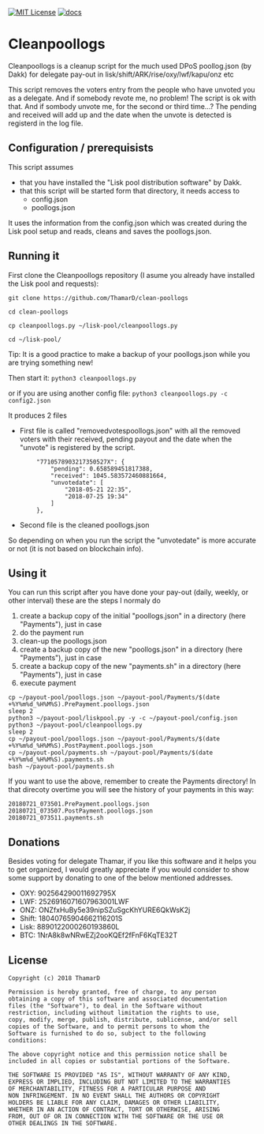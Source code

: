 [![MIT License](http://img.shields.io/badge/license-MIT-blue.svg)](https://github.com/ThamarD/clean-poollogs/blob/master/LICENSE)
[![docs](https://img.shields.io/badge/doc-online-blue.svg)](https://github.com/ThamarD/clean-poollogs/blob/master/wiki)

# Cleanpoollogs
Cleanpoollogs is a cleanup script for the much used DPoS poollog.json (by Dakk) for delegate pay-out in lisk/shift/ARK/rise/oxy/lwf/kapu/onz etc 

This script removes the voters entry from the people who have unvoted you as a delegate.
And if somebody revote me, no problem! The script is ok with that. And if sombody unvote me, for the second or third time...? The pending and received will add up and the date when the unvote is detected is registerd in the log file.  

## Configuration / prerequisists
This script assumes 
- that you have installed the "Lisk pool distribution software" by Dakk.
- that this script will be started form that directory, it needs access to
    - config.json
    - poollogs.json

It uses the information from the config.json which was created during the Lisk pool setup and reads, cleans and saves the poollogs.json.

## Running it
First clone the Cleanpoollogs repository (I asume you already have installed the Lisk pool and requests):

`git clone https://github.com/ThamarD/clean-poollogs`

`cd clean-poollogs`

`cp cleanpoollogs.py ~/lisk-pool/cleanpoollogs.py`

`cd ~/lisk-pool/`

Tip: It is a good practice to make a backup of your poollogs.json while you are trying something new!

Then start it:
`python3 cleanpoollogs.py`

or if you are using another config file:
`python3 cleanpoollogs.py -c config2.json`

It produces 2 files 
- First file is called "removedvotespoollogs.json" with all the removed voters with their received, pending payout and the date when the "unvote" is registered  by the script.
```
        "7710578903217350527X": {
            "pending": 0.658589451817388,
            "received": 1045.583572460881664,
            "unvotedate": [
                "2018-05-21 22:35",
                "2018-07-25 19:34"
            ]
        },
```
- Second file is the cleaned poollogs.json

So depending on when you run the script the "unvotedate" is more accurate or not (it is not based on blockchain info). 

## Using it
You can run this script after you have done your pay-out (daily, weekly, or other interval)
these are the steps I normaly do
1. create a backup copy of the initial "poollogs.json" in a directory (here "Payments"), just in case
2. do the payment run
3. clean-up the poollogs.json
4. create a backup copy of the new "poollogs.json" in a directory (here "Payments"), just in case
5. create a backup copy of the new "payments.sh" in a directory (here "Payments"), just in case
6. execute payment

```
cp ~/payout-pool/poollogs.json ~/payout-pool/Payments/$(date +%Y%m%d_%H%M%S).PrePayment.poollogs.json
sleep 2
python3 ~/payout-pool/liskpool.py -y -c ~/payout-pool/config.json
python3 ~/payout-pool/cleanpoollogs.py
sleep 2
cp ~/payout-pool/poollogs.json ~/payout-pool/Payments/$(date +%Y%m%d_%H%M%S).PostPayment.poollogs.json
cp ~/payout-pool/payments.sh ~/payout-pool/Payments/$(date +%Y%m%d_%H%M%S).payments.sh
bash ~/payout-pool/payments.sh
```

If you want to use the above, remember to create the Payments directory! In that direcoty overtime you will see the history of your payments in this way:
```
20180721_073501.PrePayment.poollogs.json
20180721_073507.PostPayment.poollogs.json
20180721_073511.payments.sh
```

## Donations
Besides voting for delegate Thamar, if you like this software and it helps you to get organized, I would greatly appreciate if you would consider to show some support by donating to one of the below mentioned addresses.

- OXY: 		902564290011692795X
- LWF: 		2526916071607963001LWF
- ONZ: 		ONZfxHuBy5e39nipSZuSgcKhYURE6QkWsK2j
- Shift: 	18040765904662116201S
- Lisk: 	8890122000260193860L
- BTC: 		1NrA8k8wNRwEZj2ooKQEf2fFnF6KqTE32T


## License

```
Copyright (c) 2018 ThamarD

Permission is hereby granted, free of charge, to any person
obtaining a copy of this software and associated documentation
files (the "Software"), to deal in the Software without
restriction, including without limitation the rights to use,
copy, modify, merge, publish, distribute, sublicense, and/or sell
copies of the Software, and to permit persons to whom the
Software is furnished to do so, subject to the following
conditions:

The above copyright notice and this permission notice shall be
included in all copies or substantial portions of the Software.

THE SOFTWARE IS PROVIDED "AS IS", WITHOUT WARRANTY OF ANY KIND,
EXPRESS OR IMPLIED, INCLUDING BUT NOT LIMITED TO THE WARRANTIES
OF MERCHANTABILITY, FITNESS FOR A PARTICULAR PURPOSE AND
NON INFRINGEMENT. IN NO EVENT SHALL THE AUTHORS OR COPYRIGHT
HOLDERS BE LIABLE FOR ANY CLAIM, DAMAGES OR OTHER LIABILITY,
WHETHER IN AN ACTION OF CONTRACT, TORT OR OTHERWISE, ARISING
FROM, OUT OF OR IN CONNECTION WITH THE SOFTWARE OR THE USE OR
OTHER DEALINGS IN THE SOFTWARE.
```

